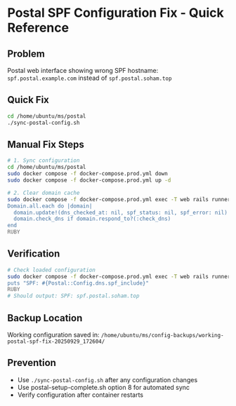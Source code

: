 # Postal SPF Configuration Fix - Quick Reference

## Problem
Postal web interface showing wrong SPF hostname: `spf.postal.example.com` instead of `spf.postal.soham.top`

## Quick Fix
```bash
cd /home/ubuntu/ms/postal
./sync-postal-config.sh
```

## Manual Fix Steps
```bash
# 1. Sync configuration
cd /home/ubuntu/ms/postal
sudo docker compose -f docker-compose.prod.yml down
sudo docker compose -f docker-compose.prod.yml up -d

# 2. Clear domain cache
sudo docker compose -f docker-compose.prod.yml exec -T web rails runner - <<'RUBY'
Domain.all.each do |domain|
  domain.update!(dns_checked_at: nil, spf_status: nil, spf_error: nil)
  domain.check_dns if domain.respond_to?(:check_dns)
end
RUBY
```

## Verification
```bash
# Check loaded configuration
sudo docker compose -f docker-compose.prod.yml exec -T web rails runner - <<'RUBY'
puts "SPF: #{Postal::Config.dns.spf_include}"
RUBY
# Should output: SPF: spf.postal.soham.top
```

## Backup Location
Working configuration saved in: `/home/ubuntu/ms/config-backups/working-postal-spf-fix-20250929_172604/`

## Prevention
- Use `./sync-postal-config.sh` after any configuration changes
- Use postal-setup-complete.sh option 8 for automated sync
- Verify configuration after container restarts
